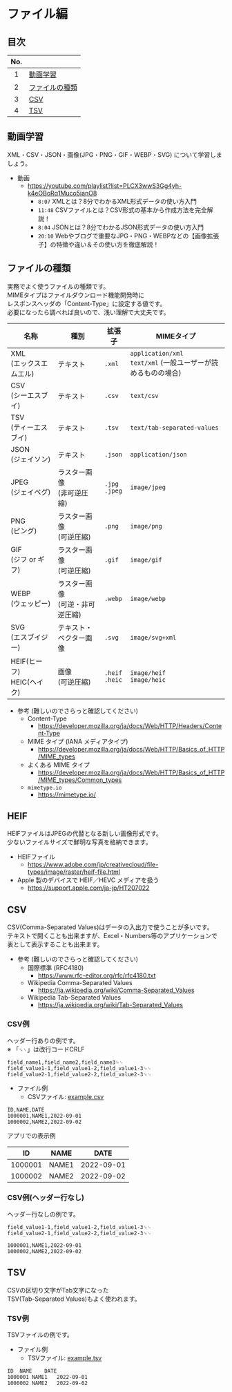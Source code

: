 # ファイル編

## 目次

| No. |  |
| :---: | --- |
| 1 | [動画学習](#動画学習) |
| 2 | [ファイルの種類](#ファイルの種類) |
| 3 | [CSV](#csv) |
| 4 | [TSV](#tsv) |

## 動画学習

XML・CSV・JSON・画像(JPG・PNG・GIF・WEBP・SVG) について学習しましょう。

- 動画
  - <https://youtube.com/playlist?list=PLCX3wwS3Gg4yh-k4eOBoRq1Muco5ianO8>
    - `8:07` XMLとは？8分でわかるXML形式データの使い方入門
    - `11:48` CSVファイルとは？CSV形式の基本から作成方法を完全解説！
    - `8:04` JSONとは？8分でわかるJSON形式データの使い方入門
    - `20:10` Webやブログで重要なJPG・PNG・WEBPなどの【画像拡張子】の特徴や違い＆その使い方を徹底解説！

## ファイルの種類

実務でよく使うファイルの種類です。  
MIMEタイプはファイルダウンロード機能開発時に  
レスポンスヘッダの「Content-Type」に設定する値です。  
必要になったら調べれば良いので、浅い理解で大丈夫です。

| 名称 | 種別 | 拡張子 | MIMEタイプ |
| --- | --- | --- | --- |
| XML<br>(エックスエムエル) | テキスト | `.xml` | `application/xml`<br>`text/xml` (一般ユーザーが読めるものの場合) |
| CSV<br>(シーエスブイ) | テキスト | `.csv` | `text/csv` |
| TSV<br>(ティーエスブイ) | テキスト | `.tsv` | `text/tab-separated-values` |
| JSON<br>(ジェイソン) | テキスト | `.json` | `application/json` |
| JPEG<br>(ジェイペグ) | ラスター画像<br>(非可逆圧縮) | `.jpg`<br>`.jpeg` | `image/jpeg` |
| PNG<br>(ピング) | ラスター画像<br>(可逆圧縮) | `.png` | `image/png` |
| GIF<br>(ジフ or ギフ) | ラスター画像<br>(可逆圧縮) | `.gif` | `image/gif` |
| WEBP<br>(ウェッピー) | ラスター画像<br>(可逆・非可逆圧縮) | `.webp` | `image/webp` |
| SVG<br>(エスブイジー) | テキスト・ベクター画像 | `.svg` | `image/svg+xml` |
| HEIF(ヒーフ)<br>HEIC(ヘイク) | 画像<br>(可逆圧縮) | `.heif`<br>`.heic` | `image/heif`<br>`image/heic` |

- 参考 (難しいのでさらっと確認してください)
  - Content-Type
    - <https://developer.mozilla.org/ja/docs/Web/HTTP/Headers/Content-Type>
  - MIME タイプ (IANA メディアタイプ)
    - <https://developer.mozilla.org/ja/docs/Web/HTTP/Basics_of_HTTP/MIME_types>
  - よくある MIME タイプ
    - <https://developer.mozilla.org/ja/docs/Web/HTTP/Basics_of_HTTP/MIME_types/Common_types>
  - `mimetype.io`
    - <https://mimetype.io/>

## HEIF

HEIFファイルはJPEGの代替となる新しい画像形式です。  
少ないファイルサイズで鮮明な写真を格納できます。  

- HEIFファイル
  - <https://www.adobe.com/jp/creativecloud/file-types/image/raster/heif-file.html>
- Apple 製のデバイスで HEIF／HEVC メディアを扱う
  - <https://support.apple.com/ja-jp/HT207022>

## CSV

CSV(Comma-Separated Values)はデータの入出力で使うことが多いです。  
テキストで開くことも出来ますが、Excel・Numbers等のアプリケーションで  
表として表示することも出来ます。

- 参考 (難しいのでさらっと確認してください)
  - 国際標準 (RFC4180)
    - <https://www.rfc-editor.org/rfc/rfc4180.txt>
  - Wikipedia Comma-Separated Values
    - <https://ja.wikipedia.org/wiki/Comma-Separated_Values>
  - Wikipedia Tab-Separated Values
    - <https://ja.wikipedia.org/wiki/Tab-Separated_Values>

### CSV例

ヘッダー行ありの例です。  
※ 「`␍␊`」は改行コードCRLF

```csv
field_name1,field_name2,field_name3␍␊
field_value1-1,field_value1-2,field_value1-3␍␊
field_value2-1,field_value2-2,field_value2-3␍␊
```

- ファイル例
  - CSVファイル: [example.csv](./files/example.csv)

```csv
ID,NAME,DATE
1000001,NAME1,2022-09-01
1000002,NAME2,2022-09-02
```

アプリでの表示例

| ID | NAME | DATE |
| --- | --- | --- |
| 1000001 | NAME1 | 2022-09-01 |
| 1000002 | NAME2 | 2022-09-02 |

### CSV例(ヘッダー行なし)

ヘッダー行なしの例です。

```csv
field_value1-1,field_value1-2,field_value1-3␍␊
field_value2-1,field_value2-2,field_value2-3␍␊
```

```csv
1000001,NAME1,2022-09-01
1000002,NAME2,2022-09-02
```

## TSV

CSVの区切り文字がTab文字になった  
TSV(Tab-Separated Values)もよく使われます。  

### TSV例

TSVファイルの例です。

- ファイル例
  - TSVファイル: [example.tsv](./files/example.tsv)

```tsv
ID	NAME	DATE
1000001	NAME1	2022-09-01
1000002	NAME2	2022-09-02
```
